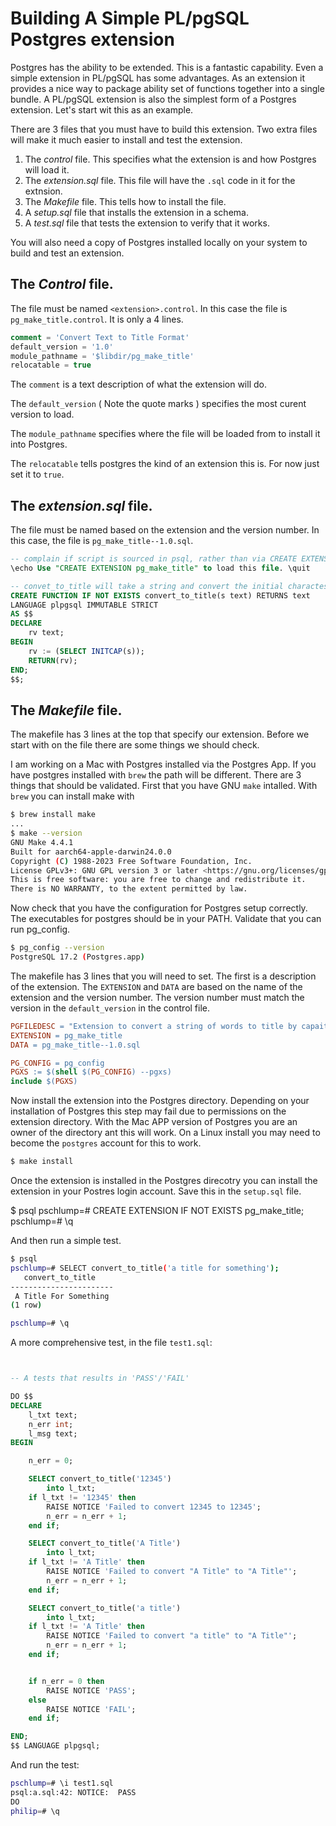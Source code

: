 
# Building A Simple PL/pgSQL Postgres extension

Postgres has the ability to be extended.  This is a fantastic capability.
Even a simple extension in PL/pgSQL has some advantages.   As an extension it provides a nice way to package ability 
set of functions together into a single bundle.   A PL/pgSQL extension is also the simplest form of a 
Postgres extension.   Let's start wit this as an example.

There are 3 files that you must have to build this extension.   Two extra files will make it 
much easier to install and test the extension.

1. The *control* file.  This specifies what the extension is and how Postgres will load it.
2. The *extension.sql* file.   This file will have the `.sql` code in it for the extnsion.
3. The *Makefile* file. This tells how to install the file.
4. A *setup.sql* file that installs the extension in a schema.
5. A *test.sql* file that tests the extension to verify that it works.


You will also need a copy of Postgres installed locally on your system to build and test an extension.


## The *Control* file.

The file must be named `<extension>.control`.   In this case the file is `pg_make_title.control`. It is only a 4 lines.

```sql
comment = 'Convert Text to Title Format'
default_version = '1.0'
module_pathname = '$libdir/pg_make_title'
relocatable = true
```
The `comment` is a text description of what the extension will do.

The `default_version` ( Note the quote marks ) specifies the most curent version to load.

The `module_pathname` specifies where the file will be loaded from to install it into Postgres.

The `relocatable` tells postgres the kind of an extension this is.   For now just set it to `true`.


## The *extension.sql* file.

The file must be named based on the extension and the version number.  In this case, 
the file is `pg_make_title--1.0.sql`. 

```sql
-- complain if script is sourced in psql, rather than via CREATE EXTENSION
\echo Use "CREATE EXTENSION pg_make_title" to load this file. \quit

-- convet_to_title will take a string and convert the initial charactes of each word to a capital letter.
CREATE FUNCTION IF NOT EXISTS convert_to_title(s text) RETURNS text
LANGUAGE plpgsql IMMUTABLE STRICT 
AS $$
DECLARE
	rv text;
BEGIN
	rv := (SELECT INITCAP(s));
	RETURN(rv);
END;
$$;
```


## The *Makefile* file.

The makefile has 3 lines at the top that specify our extension.   Before we start with on the file there are 
some things we should check.

I am working on a Mac with Postgres installed via the Postgres App.  If you have postgres installed with `brew` the path will be different.
There are 3 things that should be validated.   First that you have GNU `make` intalled.   With `brew` you can install make  with 

```bash
$ brew install make
...
$ make --version
GNU Make 4.4.1
Built for aarch64-apple-darwin24.0.0
Copyright (C) 1988-2023 Free Software Foundation, Inc.
License GPLv3+: GNU GPL version 3 or later <https://gnu.org/licenses/gpl.html>
This is free software: you are free to change and redistribute it.
There is NO WARRANTY, to the extent permitted by law.
```

Now check that you have the configuration for Postgres setup correctly.  The executables for postgres should be in your PATH.
Validate that you can run pg_config.   

```bash
$ pg_config --version
PostgreSQL 17.2 (Postgres.app)
```

The makefile has 3 lines that you will need to set.   The first is a description of the extension.
The `EXTENSION` and `DATA` are based on the name of the extension and the version number.   The
version number must match the version in the `default_version` in the control file.

```Makefile
PGFILEDESC = "Extension to convert a string of words to title by capaitilizing the first letter of each word"
EXTENSION = pg_make_title
DATA = pg_make_title--1.0.sql

PG_CONFIG = pg_config
PGXS := $(shell $(PG_CONFIG) --pgxs)
include $(PGXS)
```


Now install the extension into the Postgres directory.   Depending on your installation of Postgres this
step may fail due to permissions on the extension directory.   With the Mac APP version of Postgres you
are an owner of the directory ant this will work.   On a Linux install you may need to become the `postgres` account for this to work.

```bash 
$ make install
```



Once the extension is installed in the Postgres direcotry you can install the extension in your Postres login account.
Save this in the `setup.sql` file.


$ psql
pschlump=# CREATE EXTENSION IF NOT EXISTS pg_make_title;
pschlump=# \q


And then run a simple test.

```bash
$ psql
pschlump=# SELECT convert_to_title('a title for something');
   convert_to_title
-----------------------
 A Title For Something
(1 row)

pschlump=# \q
```

A more comprehensive test, in the file `test1.sql`:


```sql


-- A tests that results in 'PASS'/'FAIL' 

DO $$
DECLARE
 	l_txt text;
 	n_err int;
	l_msg text;
BEGIN

 	n_err = 0;

	SELECT convert_to_title('12345')
		into l_txt;
	if l_txt != '12345' then
		RAISE NOTICE 'Failed to convert 12345 to 12345';
		n_err = n_err + 1;
	end if;

	SELECT convert_to_title('A Title')
		into l_txt;
	if l_txt != 'A Title' then
		RAISE NOTICE 'Failed to convert "A Title" to "A Title"';
		n_err = n_err + 1;
	end if;

	SELECT convert_to_title('a title')
		into l_txt;
	if l_txt != 'A Title' then
		RAISE NOTICE 'Failed to convert "a title" to "A Title"';
		n_err = n_err + 1;
	end if;


	if n_err = 0 then
		RAISE NOTICE 'PASS';
	else 
		RAISE NOTICE 'FAIL';
	end if;

END;
$$ LANGUAGE plpgsql;

```


And run the test:


```bash
pschlump=# \i test1.sql
psql:a.sql:42: NOTICE:  PASS
DO
philip=# \q
```
